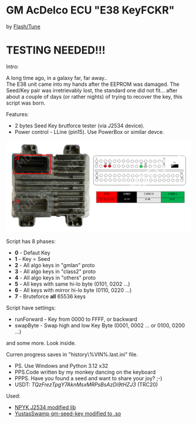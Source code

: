 # GM AcDelco ECU "E38 KeyFCKR"

by [Flash/Tune](https://t.me/obd2help)

# **TESTING NEEDED!!!**


Intro:

A long time ago,
in a galaxy far, far away..  
The E38 unit came into my hands after the EEPROM was damaged. The Seed/Key pair was irretrievably lost, the standard one did not fit...  after about a couple of days (or rather nights) of trying to recover the key, this script was born.



Features:
- 2 bytes Seed Key brutforce tester (via J2534 device).
- Power control - LLine (pin15). Use PowerBox or similar devce.


![AcDelco E38 Pinout](pinout/AcDelco_E38_Pinout.png)


Script has 8 phases:
- **0** - Defaut Key
- **1** - Key = Seed
- **2** - All algo keys in "gmlan" proto
- **3** - All algo keys in "class2" proto
- **4** - All algo keys in "others" proto
- **5** - All keys with same hi-lo byte (0101, 0202 ...)
- **6** - All keys with mirror hi-lo byte (0110, 0220 ...)
- **7** - Bruteforce **all** 65536 keys

Script have settings:
- runForward - Key from 0000 to FFFF, or backward
- swapByte - Swap high and low Key Byte (0001, 0002 ... or 0100, 0200 ...)

and some more. Look inside.


Curren progress saves in "history\\%VIN%.last.ini" file.

- PS.  Use Windows and Python 3.12 x32
- PPS.Code written by my monkey danсing on the keyboard
- PPPS. Have you found a seed and want to share your joy? ;-)
- USDT: *TQzFrezTpgY7AknMsxMRPsBsAzDi9tHZJ3* (TRC20)


Used:
- [NPYK J2534 modified lib](https://github.com/NPYK/python_j2534)
- [YustasSwamp gm-seed-key modified to .so](https://github.com/YustasSwamp/gm-seed-key)

